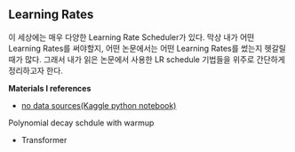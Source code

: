 ## Learning Rates

이 세상에는 매우 다양한 Learning Rate Scheduler가 있다. 막상 내가 어떤 Learning Rates를 써야할지, 어떤 논문에서는 어떤 Learning Rates를 썼는지 헷갈릴 때가 많다. 그래서 내가 읽은 논문에서 사용한 LR schedule 기법들을 위주로 간단하게 정리하고자 한다.



**Materials I references**

- [no data sources(Kaggle python notebook)](https://www.kaggle.com/snnclsr/learning-rate-schedulers)



Polynomial decay schdule with warmup

- Transformer